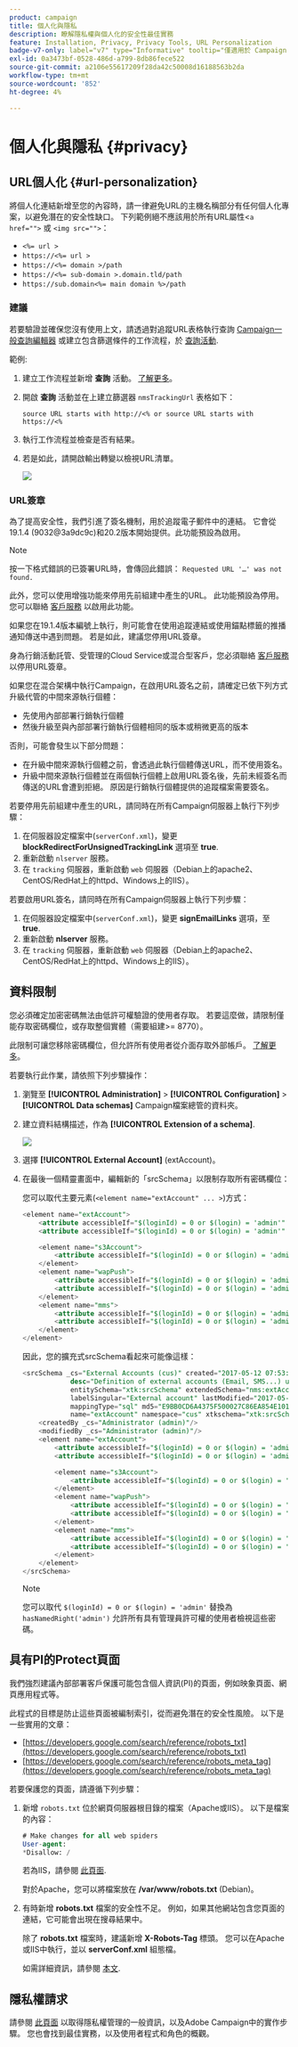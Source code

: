 ```yaml
---
product: campaign
title: 個人化與隱私
description: 瞭解隱私權與個人化的安全性最佳實務
feature: Installation, Privacy, Privacy Tools, URL Personalization
badge-v7-only: label="v7" type="Informative" tooltip="僅適用於 Campaign Classic v7"
exl-id: 0a3473bf-0528-486d-a799-8db86fece522
source-git-commit: a2106e55617209f28da42c50008d16188563b2da
workflow-type: tm+mt
source-wordcount: '852'
ht-degree: 4%

---
```


# 個人化與隱私 {#privacy}

## URL個人化 {#url-personalization}

將個人化連結新增至您的內容時，請一律避免URL的主機名稱部分有任何個人化專案，以避免潛在的安全性缺口。 下列範例絕不應該用於所有URL屬性&lt;`a href="">` 或 `<img src="">`：

* `<%= url >`
* `https://<%= url >`
* `https://<%= domain >/path`
* `https://<%= sub-domain >.domain.tld/path`
* `https://sub.domain<%= main domain %>/path`

### 建議

若要驗證並確保您沒有使用上文，請透過對追蹤URL表格執行查詢 [Campaign一般查詢編輯器](../../platform/using/steps-to-create-a-query.md) 或建立包含篩選條件的工作流程，於 [查詢活動](../../workflow/using/query.md).

範例:

1. 建立工作流程並新增 **查詢** 活動。 [了解更多](../../workflow/using/query.md)。

1. 開啟 **查詢** 活動並在上建立篩選器 `nmsTrackingUrl` 表格如下：

   `source URL starts with http://<% or source URL starts with https://<%`

1. 執行工作流程並檢查是否有結果。

1. 若是如此，請開啟輸出轉變以檢視URL清單。

   ![](assets/privacy-query-dynamic-url.png)


### URL簽章

為了提高安全性，我們引進了簽名機制，用於追蹤電子郵件中的連結。 它會從19.1.4 (9032@3a9dc9c)和20.2版本開始提供。此功能預設為啟用。

>[!NOTE]
>
>按一下格式錯誤的已簽署URL時，會傳回此錯誤： `Requested URL '…' was not found.`

此外，您可以使用增強功能來停用先前組建中產生的URL。 此功能預設為停用。 您可以聯絡 [客戶服務](https://helpx.adobe.com/tw/enterprise/admin-guide.html/enterprise/using/support-for-experience-cloud.ug.html) 以啟用此功能。

如果您在19.1.4版本編號上執行，則可能會在使用追蹤連結或使用錨點標籤的推播通知傳送中遇到問題。 若是如此，建議您停用URL簽章。

身為行銷活動託管、受管理的Cloud Service或混合型客戶，您必須聯絡 [客戶服務](https://helpx.adobe.com/tw/enterprise/using/support-for-experience-cloud.html) 以停用URL簽章。

如果您在混合架構中執行Campaign，在啟用URL簽名之前，請確定已依下列方式升級代管的中間來源執行個體：

* 先使用內部部署行銷執行個體
* 然後升級至與內部部署行銷執行個體相同的版本或稍微更高的版本

否則，可能會發生以下部分問題：

* 在升級中間來源執行個體之前，會透過此執行個體傳送URL，而不使用簽名。
* 升級中間來源執行個體並在兩個執行個體上啟用URL簽名後，先前未經簽名而傳送的URL會遭到拒絕。 原因是行銷執行個體提供的追蹤檔案需要簽名。

若要停用先前組建中產生的URL，請同時在所有Campaign伺服器上執行下列步驟：

1. 在伺服器設定檔案中(`serverConf.xml`)，變更 **blockRedirectForUnsignedTrackingLink** 選項至 **true**.
1. 重新啟動 `nlserver` 服務。
1. 在 `tracking` 伺服器，重新啟動 `web` 伺服器（Debian上的apache2、CentOS/RedHat上的httpd、Windows上的IIS）。

若要啟用URL簽名，請同時在所有Campaign伺服器上執行下列步驟：

1. 在伺服器設定檔案中(`serverConf.xml`)，變更 **signEmailLinks** 選項，至 **true**.
1. 重新啟動 **nlserver** 服務。
1. 在 `tracking` 伺服器，重新啟動 `web` 伺服器（Debian上的apache2、CentOS/RedHat上的httpd、Windows上的IIS）。

## 資料限制

您必須確定加密密碼無法由低許可權驗證的使用者存取。 若要這麼做，請限制僅能存取密碼欄位，或存取整個實體（需要組建>= 8770）。

此限制可讓您移除密碼欄位，但允許所有使用者從介面存取外部帳戶。 [了解更多](../../configuration/using/restricting-pii-view.md)。

若要執行此作業，請依照下列步驟操作：

1. 瀏覽至 **[!UICONTROL Administration]** > **[!UICONTROL Configuration]** > **[!UICONTROL Data schemas]** Campaign檔案總管的資料夾。

1. 建立資料結構描述，作為 **[!UICONTROL Extension of a schema]**.

   ![](assets/privacy-data-restriction.png)

1. 選擇 **[!UICONTROL External Account]** (extAccount)。

1. 在最後一個精靈畫面中，編輯新的「srcSchema」以限制存取所有密碼欄位：

   您可以取代主要元素(`<element name="extAccount" ... >`)方式：

   ```sql
   <element name="extAccount">
       <attribute accessibleIf="$(loginId) = 0 or $(login) = 'admin'" name="password"/>
       <attribute accessibleIf="$(loginId) = 0 or $(login) = 'admin'" name="clientSecret"/>
   
       <element name="s3Account">
           <attribute accessibleIf="$(loginId) = 0 or $(login) = 'admin'" name="awsSecret"/>
       </element>
       <element name="wapPush">
           <attribute accessibleIf="$(loginId) = 0 or $(login) = 'admin'" name="password"/>
           <attribute accessibleIf="$(loginId) = 0 or $(login) = 'admin'" name="clientSecret"/>
       </element>
       <element name="mms">
           <attribute accessibleIf="$(loginId) = 0 or $(login) = 'admin'" name="password"/>
           <attribute accessibleIf="$(loginId) = 0 or $(login) = 'admin'" name="clientSecret"/>
       </element>
   </element>
   ```

   因此，您的擴充式srcSchema看起來可能像這樣：

   ```sql
   <srcSchema _cs="External Accounts (cus)" created="2017-05-12 07:53:49.691Z" createdBy-id="0"
               desc="Definition of external accounts (Email, SMS...) used by the modules"
               entitySchema="xtk:srcSchema" extendedSchema="nms:extAccount" img="" label="External Accounts"
               labelSingular="External account" lastModified="2017-05-12 08:33:49.365Z"
               mappingType="sql" md5="E9BB0CD6A4375F500027C86EA854E101" modifiedBy-id="0"
               name="extAccount" namespace="cus" xtkschema="xtk:srcSchema">
       <createdBy _cs="Administrator (admin)"/>
       <modifiedBy _cs="Administrator (admin)"/>
       <element name="extAccount">
           <attribute accessibleIf="$(loginId) = 0 or $(login) = 'admin'" name="password"/>
           <attribute accessibleIf="$(loginId) = 0 or $(login) = 'admin'" name="clientSecret"/>
   
           <element name="s3Account">
               <attribute accessibleIf="$(loginId) = 0 or $(login) = 'admin'" name="awsSecret"/>
           </element>
           <element name="wapPush">
               <attribute accessibleIf="$(loginId) = 0 or $(login) = 'admin'" name="password"/>
               <attribute accessibleIf="$(loginId) = 0 or $(login) = 'admin'" name="clientSecret"/>
           </element>
           <element name="mms">
               <attribute accessibleIf="$(loginId) = 0 or $(login) = 'admin'" name="password"/>
               <attribute accessibleIf="$(loginId) = 0 or $(login) = 'admin'" name="clientSecret"/>
           </element>
       </element>
   </srcSchema>    
   ```

   >[!NOTE]
   >
   >您可以取代 `$(loginId) = 0 or $(login) = 'admin'` 替換為 `hasNamedRight('admin')` 允許所有具有管理員許可權的使用者檢視這些密碼。

## 具有PI的Protect頁面

我們強烈建議內部部署客戶保護可能包含個人資訊(PI)的頁面，例如映象頁面、網頁應用程式等。

此程式的目標是防止這些頁面被編制索引，從而避免潛在的安全性風險。 以下是一些實用的文章：

* [https://developers.google.com/search/reference/robots_txt](https://developers.google.com/search/reference/robots_txt)
* [https://developers.google.com/search/reference/robots_meta_tag](https://developers.google.com/search/reference/robots_meta_tag)

若要保護您的頁面，請遵循下列步驟：

1. 新增 `robots.txt` 位於網頁伺服器根目錄的檔案（Apache或IIS）。 以下是檔案的內容：

   ```sql
   # Make changes for all web spiders
   User-agent:
   *Disallow: /
   ```

   若為IIS，請參閱 [此頁面](https://docs.microsoft.com/en-us/iis/extensions/iis-search-engine-optimization-toolkit/managing-robotstxt-and-sitemap-files).

   對於Apache，您可以將檔案放在 **/var/www/robots.txt** (Debian)。

1. 有時新增 **robots.txt** 檔案的安全性不足。 例如，如果其他網站包含您頁面的連結，它可能會出現在搜尋結果中。

   除了 **robots.txt** 檔案時，建議新增 **X-Robots-Tag** 標頭。 您可以在Apache或IIS中執行，並以 **serverConf.xml** 組態檔。

   如需詳細資訊，請參閱 [本文](https://developers.google.com/search/reference/robots_meta_tag).


## 隱私權請求

請參閱 [此頁面](../../platform/using/privacy-management.md) 以取得隱私權管理的一般資訊，以及Adobe Campaign中的實作步驟。 您也會找到最佳實務，以及使用者程式和角色的概觀。
